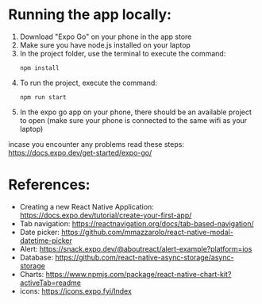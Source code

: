 # Running the app locally:
1. Download "Expo Go" on your phone in the app store
2. Make sure you have node.js installed on your laptop 
3. In the project folder, use the terminal to execute the command: 
   ```
   npm install
   ```
4. To run the project, execute the command:
   ```
   npm run start
   ```
5. In the expo go app on your phone, there should be an available project to open (make sure your phone is connected to the same wifi as your laptop)

incase you encounter any problems read these steps: https://docs.expo.dev/get-started/expo-go/


# References:
- Creating a new React Native Application: https://docs.expo.dev/tutorial/create-your-first-app/
- Tab navigation: https://reactnavigation.org/docs/tab-based-navigation/
- Date picker: https://github.com/mmazzarolo/react-native-modal-datetime-picker
- Alert: https://snack.expo.dev/@aboutreact/alert-example?platform=ios
- Database: https://github.com/react-native-async-storage/async-storage
- Charts: https://www.npmjs.com/package/react-native-chart-kit?activeTab=readme
- icons: https://icons.expo.fyi/Index
